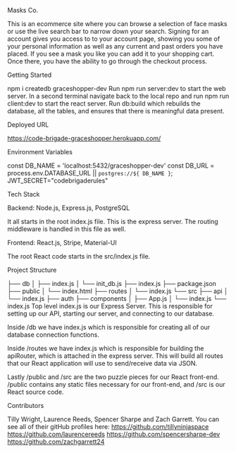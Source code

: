 Masks Co.

This is an ecommerce site where you can browse a selection of face masks or use the live search bar to narrow down your search. Signing for an account gives you access to to your account page, showing you some of your personal information as well as any current and past orders you have placed. If you see a mask you like you can add it to your shopping cart. Once there, you have the ability to go through the checkout process.

Getting Started

npm i
createdb graceshopper-dev
Run npm run server:dev to start the web server. In a second terminal navigate back to the local repo and run npm run client:dev to start the react server. Run db:build which rebuilds the database, all the tables, and ensures that there is meaningful data present.

Deployed URL

https://code-brigade-graceshopper.herokuapp.com/

Environment Variables

const DB_NAME = 'localhost:5432/graceshopper-dev'
const DB_URL = process.env.DATABASE_URL || `postgres://${ DB_NAME }`;
JWT_SECRET="codebrigaderules"

Tech Stack

Backend: Node.js, Express.js, PostgreSQL

It all starts in the root index.js file. This is the express server. The routing middleware is handled in this file as well.

Frontend: React.js, Stripe, Material-UI

The root React code starts in the src/index.js file.

Project Structure

├── db
│   ├── index.js
│   └── init_db.js
├── index.js
├── package.json
├── public
│   └── index.html
├── routes
│   └── index.js
└── src
    ├── api
    │   └── index.js
    ├── auth
    ├── components
    │   ├── App.js
    │   └── index.js
    └── index.js
Top level index.js is our Express Server. This is responsible for setting up our API, starting our server, and connecting to our database.

Inside /db we have index.js which is responsible for creating all of our database connection functions.

Inside /routes we have index.js which is responsible for building the apiRouter, which is attached in the express server. This will build all routes that our React application will use to send/receive data via JSON.

Lastly /public and /src are the two puzzle pieces for our React front-end. /public contains any static files necessary for our front-end, and /src is our React source code.

Contributors

Tilly Wright, Laurence Reeds, Spencer Sharpe and Zach Garrett. You can see all of their gitHub profiles here: https://github.com/tillyninjaspace 
                      https://github.com/laurencereeds 
                      https://github.com/spencersharpe-dev
                      https://github.com/zachgarrett24
                      
                      
                      